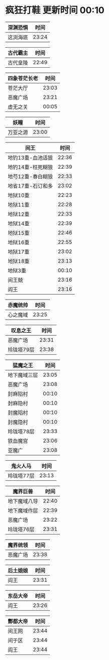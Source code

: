 # 疯狂打鞋 更新时间 00:10

| 深渊恐惧   | 时间    |
|--------|-------|
| 这浏海底 | 23:24 |

| 古代霸主   | 时间    |
|--------|-------|
| 古代皇陵 | 22:49 |

| 四象苍茫长老   | 时间    |
|--------|-------|
| 苍茫大厅 | 23:03 |
| 恶魔广场 | 23:21 |
| 虚无之关 | 00:05 |

| 妖瞳   | 时间    |
|--------|-------|
| 万亚之源 | 23:00 |

| 间王   | 时间    |
|--------|-------|
| 地钓13重-血池适狼 | 22:36 |
| 地钓14重-枉死糊狼 | 22:39 |
| 地芍12重-春白糊狼 | 22:33 |
| 地省17重-石订和多 | 23:02 |
| 地狱10重 | 22:23 |
| 地狱11重 | 22:28 |
| 地狱12重 | 22:33 |
| 地狱14重 | 22:39 |
| 地狱15重 | 22:46 |
| 地狱16重 | 22:55 |
| 地狱17重 | 23:02 |
| 地狱18重 | 23:13 |
| 地狱3重 | 00:10 |
| 间王兢 | 23:16 |
| 阎王 | 23:16 |

| 赤魔统帅   | 时间    |
|--------|-------|
| 心之魔域 | 23:25 |

| 叹息之王   | 时间    |
|--------|-------|
| 恶魔广场 | 23:31 |
| 玲珑塔79层 | 23:38 |

| 猛魔之王   | 时间    |
|--------|-------|
| 地下魔域三层 | 23:05 |
| 恶魔广场 | 23:08 |
| 封麻陷村 | 00:10 |
| 封麻隐村 | 00:10 |
| 封魔陷村 | 00:10 |
| 封魔隐村 | 00:10 |
| 玲珑塔78层 | 23:33 |
| 铁血魔宫 | 23:06 |
| 亚魔广 | 23:08 |

| 鬼火人马   | 时间    |
|--------|-------|
| 玲珑塔77层 | 23:13 |

| 魔界巨兽   | 时间    |
|--------|-------|
| 地下魔域八导 | 22:40 |
| 地下魔域作层 | 22:39 |
| 恶魔广场 | 23:22 |
| 玲珑塔76层 | 23:31 |

| 魔界统领   | 时间    |
|--------|-------|
| 恶魔广场 | 23:38 |

| 后土娘娘   | 时间    |
|--------|-------|
| 阎王 | 23:31 |

| 东岳大帝   | 时间    |
|--------|-------|
| 阎王 | 23:26 |

| 酆都大帝   | 时间    |
|--------|-------|
| 间王网 | 23:44 |
| 间于区 | 23:44 |
| 阎王 | 23:44 |